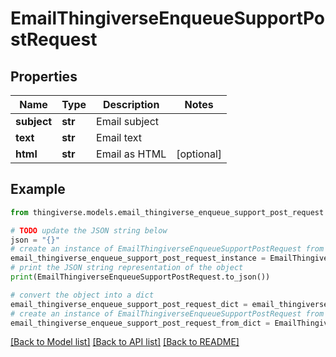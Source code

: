 # EmailThingiverseEnqueueSupportPostRequest


## Properties

Name | Type | Description | Notes
------------ | ------------- | ------------- | -------------
**subject** | **str** | Email subject | 
**text** | **str** | Email text | 
**html** | **str** | Email as HTML | [optional] 

## Example

```python
from thingiverse.models.email_thingiverse_enqueue_support_post_request import EmailThingiverseEnqueueSupportPostRequest

# TODO update the JSON string below
json = "{}"
# create an instance of EmailThingiverseEnqueueSupportPostRequest from a JSON string
email_thingiverse_enqueue_support_post_request_instance = EmailThingiverseEnqueueSupportPostRequest.from_json(json)
# print the JSON string representation of the object
print(EmailThingiverseEnqueueSupportPostRequest.to_json())

# convert the object into a dict
email_thingiverse_enqueue_support_post_request_dict = email_thingiverse_enqueue_support_post_request_instance.to_dict()
# create an instance of EmailThingiverseEnqueueSupportPostRequest from a dict
email_thingiverse_enqueue_support_post_request_from_dict = EmailThingiverseEnqueueSupportPostRequest.from_dict(email_thingiverse_enqueue_support_post_request_dict)
```
[[Back to Model list]](../README.md#documentation-for-models) [[Back to API list]](../README.md#documentation-for-api-endpoints) [[Back to README]](../README.md)


